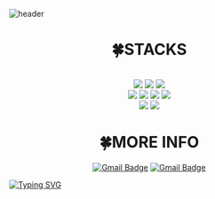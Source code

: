 
 
![header](https://capsule-render.vercel.app/api?type=waving&color=auto&height=300&section=header&text=Hi!%20I'm%20Goeun%20Park&fontSize=90&animation=twinkling&desc=desc~~&descAlign=80&descAlignY=65&descSize=35&fontAlignY=45)
<div align=center>
<h1>🍀STACKS</h1><br>

<img src="https://img.shields.io/badge/html5-E34F26?style=for-the-badge&logo=html5&logoColor=white"> 
  <img src="https://img.shields.io/badge/css-1572B6?style=for-the-badge&logo=css3&logoColor=white"> 
  <img src="https://img.shields.io/badge/javascript-F7DF1E?style=for-the-badge&logo=javascript&logoColor=black"> 
<br>
<img src="https://img.shields.io/badge/typescript-3178C6?style=for-the-badge&logo=Typescript&logoColor=black">
<img src="https://img.shields.io/badge/react-61DAFB?style=for-the-badge&logo=react&logoColor=black">
<img src="https://img.shields.io/badge/nextjs-000000?style=for-the-badge&logo=Next.js&logoColor=white">
<img src="https://img.shields.io/badge/styled components-DB7093?style=for-the-badge&logo=styled-components&logoColor=white">
<br>
<img src="https://img.shields.io/badge/Python-3776AB?style=for-the-badge&logo=Python&logoColor=white">
<img src="https://img.shields.io/badge/C-A8B9CC?style=for-the-badge&logo=C&logoColor=black">

<br/>

<h1>🍀MORE INFO</h1>

[![Gmail Badge](https://img.shields.io/badge/Gmail-d14836?style=flat-square&logo=Gmail&logoColor=white&link=mailto:0young384@gmail.com)](mailto:pjk146195@gmail.com)
[![Gmail Badge](https://img.shields.io/badge/instagram-E4405F?style=flat&logo=instagram&logoColor=white)](https://instagram.com/_kuyin)

  </div>


[![Typing SVG](https://readme-typing-svg.demolab.com?font=Fira+Code&weight=600&size=24&pause=1000&color=009A06&background=FF8EF750&width=435&lines=ㅁㄴㅇㅁㄴㅇㄻㄴ)](https://git.io/typing-svg)

</div>


